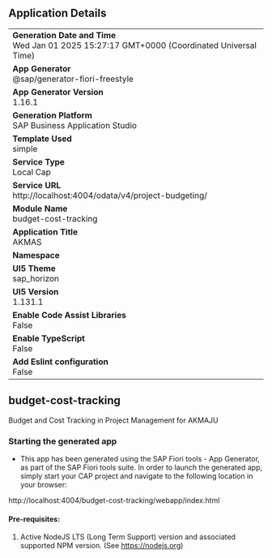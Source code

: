 ## Application Details
|               |
| ------------- |
|**Generation Date and Time**<br>Wed Jan 01 2025 15:27:17 GMT+0000 (Coordinated Universal Time)|
|**App Generator**<br>@sap/generator-fiori-freestyle|
|**App Generator Version**<br>1.16.1|
|**Generation Platform**<br>SAP Business Application Studio|
|**Template Used**<br>simple|
|**Service Type**<br>Local Cap|
|**Service URL**<br>http://localhost:4004/odata/v4/project-budgeting/|
|**Module Name**<br>budget-cost-tracking|
|**Application Title**<br>AKMAS|
|**Namespace**<br>|
|**UI5 Theme**<br>sap_horizon|
|**UI5 Version**<br>1.131.1|
|**Enable Code Assist Libraries**<br>False|
|**Enable TypeScript**<br>False|
|**Add Eslint configuration**<br>False|

## budget-cost-tracking

Budget and Cost Tracking in Project Management for AKMAJU

### Starting the generated app

-   This app has been generated using the SAP Fiori tools - App Generator, as part of the SAP Fiori tools suite.  In order to launch the generated app, simply start your CAP project and navigate to the following location in your browser:

http://localhost:4004/budget-cost-tracking/webapp/index.html

#### Pre-requisites:

1. Active NodeJS LTS (Long Term Support) version and associated supported NPM version.  (See https://nodejs.org)


